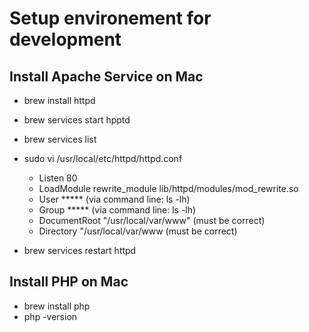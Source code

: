 # Setup environement for development

## Install Apache Service on Mac
-   brew install httpd
-   brew services start hpptd
-   brew services list
-   sudo vi /usr/local/etc/httpd/httpd.conf
    - Listen 80
    - LoadModule rewrite_module lib/httpd/modules/mod_rewrite.so
    - User ***** (via command line: ls -lh)
    - Group ***** (via command line: ls -lh)
    - DocumentRoot "/usr/local/var/www"  (must be correct)
    - Directory "/usr/local/var/www    (must be correct)

-   brew services restart httpd     


## Install PHP on Mac
- brew install php
- php -version
  
